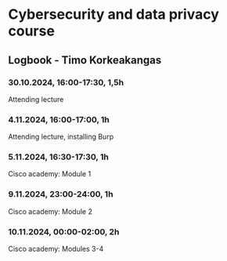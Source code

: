 # Cybersecurity and data privacy course
## Logbook - Timo Korkeakangas
### 30.10.2024, 16:00-17:30, 1,5h
Attending lecture
### 4.11.2024, 16:00-17:00, 1h
Attending lecture, installing Burp
### 5.11.2024, 16:30-17:30, 1h
Cisco academy: Module 1
### 9.11.2024, 23:00-24:00, 1h
Cisco academy: Module 2
### 10.11.2024, 00:00-02:00, 2h
Cisco academy: Modules 3-4
